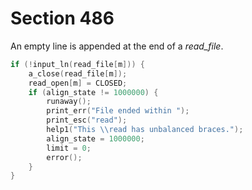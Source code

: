 # Section 486

An empty line is appended at the end of a *read_file*.

```c << Input the next line of |read_file[m]| >>=
if (!input_ln(read_file[m])) {
    a_close(read_file[m]);
    read_open[m] = CLOSED;
    if (align_state != 1000000) {
        runaway();
        print_err("File ended within ");
        print_esc("read");
        help1("This \\read has unbalanced braces.");
        align_state = 1000000;
        limit = 0;
        error();
    }
}
```
